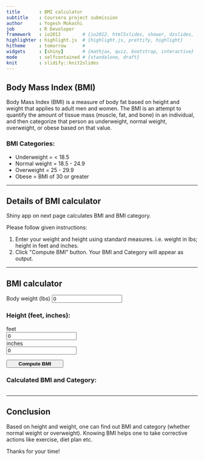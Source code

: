 ```yaml
---
title       : BMI calculator 
subtitle    : Coursera project submission 
author      : Yogesh Mokashi 
job         : R Developer 
framework   : io2012        # {io2012, html5slides, shower, dzslides, ...}
highlighter : highlight.js  # {highlight.js, prettify, highlight}
hitheme     : tomorrow      # 
widgets     : [shiny]       # {mathjax, quiz, bootstrap, interactive}
mode        : selfcontained # {standalone, draft}
knit        : slidify::knit2slides
---
```




## Body Mass Index (BMI) 

Body Mass Index (BMI) is a measure of body fat based on height and weight that applies to adult men and women.  The BMI is an attempt to quantify the amount of tissue mass (muscle, fat, and bone) in an individual, and then categorize that person as underweight, normal weight, overweight, or obese based on that value.

### BMI Categories: 
* Underweight = < 18.5
* Normal weight = 18.5 - 24.9 
* Overweight = 25 - 29.9 
* Obese = BMI of 30 or greater

--- 

## Details of BMI calculator

Shiny app on next page calculates BMI and BMI category.  

Please follow given instructions:

1. Enter your weight and height using standard measures. i.e. weight in lbs; height in feet and inches. 
2. Click "Compute BMI" button. Your BMI and Category will appear as output. 

--- 

## BMI calculator

<div class="row-fluid">
  <div class="col-sm-4">
    <form class="well">
      <div class="form-group shiny-input-container" style="width: 400px;">
        <label for="weight">Body weight (lbs)</label>
        <input id="weight" type="number" class="form-control" value="0"/>
      </div>
      <p> </p>
      <h3>Height (feet, inches): </h3>
      <div class="form-group shiny-input-container" style="width: 100px;">
        <label for="heightfeet">feet</label>
        <input id="heightfeet" type="number" class="form-control" value="0"/>
      </div>
      <div class="form-group shiny-input-container" style="width: 100px;">
        <label for="heightinch">inches</label>
        <input id="heightinch" type="number" class="form-control" value="0"/>
      </div>
      <p> </p>
      <div>
        <button type="submit" class="btn btn-primary" style="width: 150px;">
          <strong>Compute BMI</strong>
        </button>
      </div>
    </form>
  </div>
  <div class="col-sm-8">
    <p> </p>
    <h3>Calculated BMI and Category: </h3>
    <pre id="bmictg" class="shiny-text-output"></pre>
    <span id="bmictg" class="shiny-html-output"></span>
  </div>
</div>

--- 

## Conclusion 

Based on height and weight, one can find out BMI and category (whether normal weight or overweight).  Knowing BMI helps one to take corrective actions like exercise, diet plan etc. 

Thanks for your time! 
